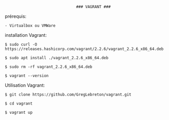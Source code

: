                                    ### VAGRANT ###
                                          
  
 prérequis: 
    
    - Virtualbox ou VMWare
  
installation Vagrant:   

    $ sudo curl -O https://releases.hashicorp.com/vagrant/2.2.6/vagrant_2.2.6_x86_64.deb

    $ sudo apt install ./vagrant_2.2.6_x86_64.deb
    
    $ sudo rm -rf vagrant_2.2.6_x86_64.deb

    $ vagrant --version
    
Utilisation Vagrant:

    $ git clone https://github.com/GregLebreton/vagrant.git
    
    $ cd vagrant
    
    $ vagrant up

